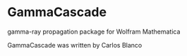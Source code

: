 # GammaCascade
gamma-ray propagation package for Wolfram Mathematica

GammaCascade was written by Carlos Blanco 
